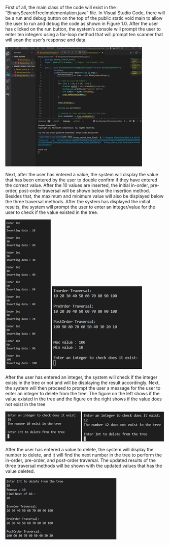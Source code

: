 First of all, the main class of the code will exist in the “BinarySearchTreeImplementation.java” file. In Visual Studio Code, there will be a run and debug button on the top of the public static void main to allow the user to run and debug the code as shown in Figure 1.0. After the user has clicked on the run button, the system’s console will prompt the user to enter ten integers using a for-loop method that will prompt ten scanner that will scan the user’s response and data. 

![alt text](https://github.com/WaiS00/binary-search-tree/blob/main/usermanual_pics/Figure1.png?raw=true)

Next, after the user has entered a value, the system will display the value that has been entered by the user to double confirm if they have entered the correct value. After the 10 values are inserted, the initial in-order, pre-order, post-order traversal will be shown below the insertion method. Besides that, the maximum and minimum value will also be displayed below the three traversal methods. After the system has displayed the initial results, the system will prompt the user to enter an integer/value for the user to check if the value existed in the tree. 


![alt text](https://github.com/WaiS00/binary-search-tree/blob/main/usermanual_pics/Figure2.png?raw=true)
![alt text](https://github.com/WaiS00/binary-search-tree/blob/main/usermanual_pics/Figure2.1.png?raw=true)


After the user has entered an integer, the system will check if the integer exists in the tree or not and will be displaying the result accordingly. Next, the system will then proceed to prompt the user a message for the user to enter an integer to delete from the tree. The figure on the left shows if the value existed in the tree and the figure on the right shows if the value does not exist in the tree

![alt text](https://github.com/WaiS00/binary-search-tree/blob/main/usermanual_pics/Figure3.png?raw=true)
![alt text](https://github.com/WaiS00/binary-search-tree/blob/main/usermanual_pics/Figure3.1.png?raw=true)

After the user has entered a value to delete, the system will display the number to delete, and it will find the next number in the tree to perform the in-order, pre-order, and post-order traversal. The updated results of the three traversal methods will be shown with the updated values that has the value deleted. 



![alt text](https://github.com/WaiS00/binary-search-tree/blob/main/usermanual_pics/Figure4.png?raw=true)



